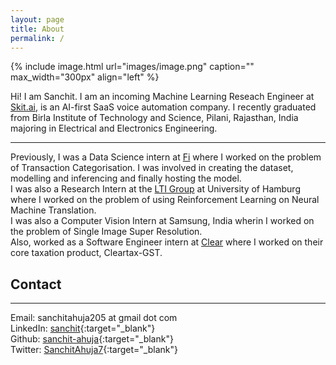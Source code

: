 ```yaml
---
layout: page
title: About
permalink: /
---
```


{% include image.html url="images/image.png" caption="" max_width="300px" align="left" %}

Hi! I am Sanchit. I am an incoming Machine Learning Reseach Engineer at [Skit.ai](Skit.ai),  is an AI-first SaaS voice automation company. I recently graduated from Birla Institute of Technology and Science, Pilani, Rajasthan, India majoring in Electrical and Electronics Engineering. 

---
Previously, I was a Data Science intern at [Fi](fi.money) where I worked on the problem of Transaction Categorisation. I was involved in creating the dataset, modelling and inferencing and finally hosting the model.
<br>
I was also a Research Intern at the [LTI Group](https://www.inf.uni-hamburg.de/en/inst/ab/lt/home.html) at University of Hamburg where I worked on the problem of using Reinforcement Learning on Neural Machine Translation. 
<br>
I was also a Computer Vision Intern at Samsung, India wherin I worked on the problem of Single Image Super Resolution. 
<br>
Also, worked as a Software Engineer intern at [Clear](https://cleartax.in/) where I worked on their core taxation product, Cleartax-GST.
## Contact
---

Email: sanchitahuja205 at gmail dot com <br />
LinkedIn: [sanchit](https://www.linkedin.com/in/sanchitahuja/){:target="_blank"} <br />
Github: [sanchit-ahuja](https://github.com/sanchit-ahuja/){:target="_blank"} <br />
Twitter: [SanchitAhuja7](https://twitter.com/SanchitAhuja7){:target="_blank"}